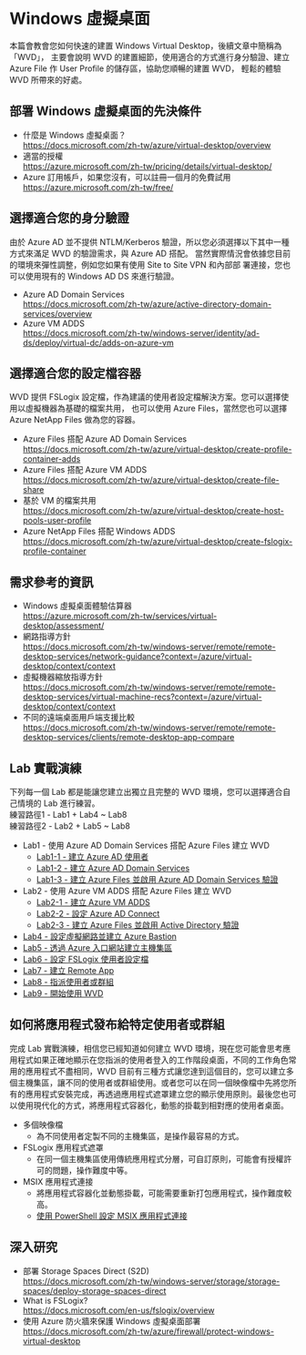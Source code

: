 # Windows 虛擬桌面

 本篇會教會您如何快速的建置 Windows Virtual Desktop，後續文章中簡稱為「WVD」， 主要會說明 WVD 的建置細節，使用適合的方式進行身分驗證、建立 Azure
 File 作 User Profile 的儲存區，協助您順暢的建置 WVD， 輕鬆的體驗 WVD 所帶來的好處。<br>
## 部署 Windows 虛擬桌面的先決條件
 - 什麼是 Windows 虛擬桌面？<br>
   https://docs.microsoft.com/zh-tw/azure/virtual-desktop/overview
 - 適當的授權<br>
   https://azure.microsoft.com/zh-tw/pricing/details/virtual-desktop/<br>
 - Azure 訂用帳戶，如果您沒有，可以註冊一個月的免費試用<br>
   https://azure.microsoft.com/zh-tw/free/<br>
## 選擇適合您的身分驗證
 由於 Azure AD 並不提供 NTLM/Kerberos 驗證，所以您必須選擇以下其中一種方式來滿足 WVD 的驗證需求，與 
 Azure AD 搭配。 當然實際情況會依據您目前的環境來彈性調整，例如您如果有使用 Site to Site VPN 和內部部
 署連接，您也可以使用現有的 Windows AD DS 來進行驗證。<br>
 - Azure AD Domain Services<br>
 https://docs.microsoft.com/zh-tw/azure/active-directory-domain-services/overview<br>
 - Azure VM ADDS<br>
 https://docs.microsoft.com/zh-tw/windows-server/identity/ad-ds/deploy/virtual-dc/adds-on-azure-vm<br>
## 選擇適合您的設定檔容器
 WVD 提供 FSLogix 設定檔，作為建議的使用者設定檔解決方案。您可以選擇使用以虛擬機器為基礎的檔案共用，
 也可以使用 Azure Files，當然您也可以選擇 Azure NetApp Files 做為您的容器。<br>
 - Azure Files 搭配 Azure AD Domain Services<br>
 https://docs.microsoft.com/zh-tw/azure/virtual-desktop/create-profile-container-adds<br>
 - Azure Files 搭配 Azure VM ADDS<br>
 https://docs.microsoft.com/zh-tw/azure/virtual-desktop/create-file-share<br>
 - 基於 VM 的檔案共用<br>
 https://docs.microsoft.com/zh-tw/azure/virtual-desktop/create-host-pools-user-profile<br>
 - Azure NetApp Files 搭配 Windows ADDS<br>
 https://docs.microsoft.com/zh-tw/azure/virtual-desktop/create-fslogix-profile-container<br>
## 需求參考的資訊

 - Windows 虛擬桌面體驗估算器<br>
   https://azure.microsoft.com/zh-tw/services/virtual-desktop/assessment/
 - 網路指導方針<br>
   https://docs.microsoft.com/zh-tw/windows-server/remote/remote-desktop-services/network-guidance?context=/azure/virtual-desktop/context/context
 - 虛擬機器縮放指導方針<br>
   https://docs.microsoft.com/zh-tw/windows-server/remote/remote-desktop-services/virtual-machine-recs?context=/azure/virtual-desktop/context/context
 - 不同的遠端桌面用戶端支援比較<br>
   https://docs.microsoft.com/zh-tw/windows-server/remote/remote-desktop-services/clients/remote-desktop-app-compare


## Lab 實戰演練
 下列每一個 Lab 都是能讓您建立出獨立且完整的 WVD 環境，您可以選擇適合自己情境的 Lab 進行練習。<br>
 練習路徑1 - Lab1 + Lab4 ~ Lab8<br>
 練習路徑2 - Lab2 + Lab5 ~ Lab8<br>
 - Lab1 - 使用 Azure AD Domain Services 搭配 Azure Files 建立 WVD<br>
	 - [Lab1-1 - 建立 Azure AD 使用者](https://github.com/BrianHsing/Azure-Windows-Virtual-Desktop/blob/master/Lab1-1.md)<br>
	 - [Lab1-2 - 建立 Azure AD Domain Services](https://github.com/BrianHsing/Azure-Windows-Virtual-Desktop/blob/master/Lab1-2.md)<br>
	 - [Lab1-3 - 建立 Azure Files 並啟用 Azure AD Domain Services 驗證](https://github.com/BrianHsing/Azure-Windows-Virtual-Desktop/blob/master/Lab1-3.md)<br>
 - Lab2 - 使用 Azure VM ADDS 搭配 Azure Files 建立 WVD<br>
	 - [Lab2-1 - 建立 Azure VM ADDS](https://github.com/BrianHsing/Azure-Windows-Virtual-Desktop/blob/master/Lab2-1.md)<br>
	 - [Lab2-2 - 設定 Azure AD Connect](https://github.com/BrianHsing/Azure-Windows-Virtual-Desktop/blob/master/Lab2-2.md)<br>
	 - [Lab2-3 - 建立 Azure Files 並啟用 Active Directory 驗證](https://github.com/BrianHsing/Azure-Windows-Virtual-Desktop/blob/master/Lab2-3.md)<br>
 - [Lab4 - 設定虛擬網路並建立 Azure Bastion](https://github.com/BrianHsing/Azure-Windows-Virtual-Desktop/blob/master/Lab4.md)<br>
 - [Lab5 - 透過 Azure 入口網站建立主機集區](https://github.com/BrianHsing/Azure-Windows-Virtual-Desktop/blob/master/Lab5.md)<br>
 - [Lab6 - 設定 FSLogix 使用者設定檔](https://github.com/BrianHsing/Azure-Windows-Virtual-Desktop/blob/master/Lab6.md)<br>
 - [Lab7 - 建立 Remote App](https://github.com/BrianHsing/Azure-Windows-Virtual-Desktop/blob/master/Lab7.md)<br>
 - [Lab8 - 指派使用者或群組](https://github.com/BrianHsing/Azure-Windows-Virtual-Desktop/blob/master/Lab8.md)<br>
 - [Lab9 - 開始使用 WVD](https://github.com/BrianHsing/Azure-Windows-Virtual-Desktop/blob/master/Lab9.md)<br>

## 如何將應用程式發布給特定使用者或群組
 完成 Lab 實戰演練，相信您已經知道如何建立 WVD 環境，現在您可能會思考應用程式如果正確地顯示在您指派的使用者登入的工作階段桌面，不同的工作角色常用的應用程式不盡相同，WVD 目前有三種方式讓您達到這個目的，您可以建立多個主機集區，讓不同的使用者或群組使用。或者您可以在同一個映像檔中先將您所有的應用程式安裝完成，再透過應用程式遮罩建立您的顯示使用原則。最後您也可以使用現代化的方式，將應用程式容器化，動態的掛載到相對應的使用者桌面。
 - 多個映像檔<br>
   - 為不同使用者定製不同的主機集區，是操作最容易的方式。<br>
 - FSLogix 應用程式遮罩<br>
   - 在同一個主機集區使用傳統應用程式分層，可自訂原則，可能會有授權許可的問題，操作難度中等。<br>
 - MSIX 應用程式連接<br>
   - 將應用程式容器化並動態掛載，可能需要重新打包應用程式，操作難度較高。<br>
   - [使用 PowerShell 設定 MSIX 應用程式連接](https://github.com/BrianHsing/Azure-Windows-Virtual-Desktop/blob/master/MSIX-app-attach.md)

## 深入研究
 - 部署 Storage Spaces Direct (S2D)<br>
   https://docs.microsoft.com/zh-tw/windows-server/storage/storage-spaces/deploy-storage-spaces-direct
 - What is FSLogix?<br>
   https://docs.microsoft.com/en-us/fslogix/overview
 - 使用 Azure 防火牆來保護 Windows 虛擬桌面部署<br>
   https://docs.microsoft.com/zh-tw/azure/firewall/protect-windows-virtual-desktop
 
